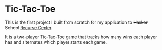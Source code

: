 # Tic-Tac-Toe
This is the first project I built from scratch for my application to <s>Hacker School</s> <a href="https://www.recurse.com/" target="_blank">Recurse Center</a>.

It is a two-player Tic-Tac-Toe game that tracks how many wins each player has and alternates which player starts each game.
